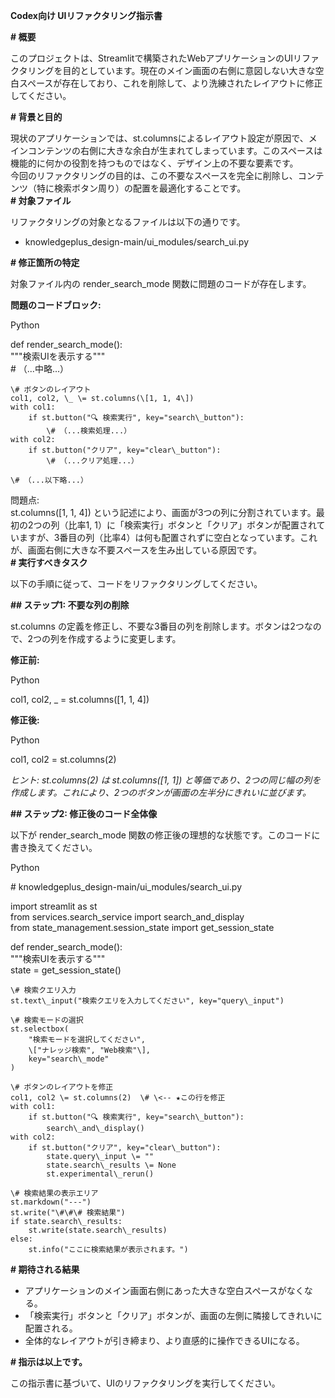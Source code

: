 **Codex向け UIリファクタリング指示書**

**\# 概要**

このプロジェクトは、Streamlitで構築されたWebアプリケーションのUIリファクタリングを目的としています。現在のメイン画面の右側に意図しない大きな空白スペースが存在しており、これを削除して、より洗練されたレイアウトに修正してください。

**\# 背景と目的**

現状のアプリケーションでは、st.columnsによるレイアウト設定が原因で、メインコンテンツの右側に大きな余白が生まれてしまっています。このスペースは機能的に何かの役割を持つものではなく、デザイン上の不要な要素です。  
今回のリファクタリングの目的は、この不要なスペースを完全に削除し、コンテンツ（特に検索ボタン周り）の配置を最適化することです。  
**\# 対象ファイル**

リファクタリングの対象となるファイルは以下の通りです。

* knowledgeplus\_design-main/ui\_modules/search\_ui.py

**\# 修正箇所の特定**

対象ファイル内の render\_search\_mode 関数に問題のコードが存在します。

**問題のコードブロック:**

Python

def render\_search\_mode():  
    """検索UIを表示する"""  
    \# （...中略...）  
      
    \# ボタンのレイアウト  
    col1, col2, \_ \= st.columns(\[1, 1, 4\])  
    with col1:  
        if st.button("🔍 検索実行", key="search\_button"):  
            \# （...検索処理...）  
    with col2:  
        if st.button("クリア", key="clear\_button"):  
            \# （...クリア処理...）

    \# （...以下略...）

問題点:  
st.columns(\[1, 1, 4\]) という記述により、画面が3つの列に分割されています。最初の2つの列（比率1, 1）に「検索実行」ボタンと「クリア」ボタンが配置されていますが、3番目の列（比率4）は何も配置されずに空白となっています。これが、画面右側に大きな不要スペースを生み出している原因です。  
**\# 実行すべきタスク**

以下の手順に従って、コードをリファクタリングしてください。

**\#\# ステップ1: 不要な列の削除**

st.columns の定義を修正し、不要な3番目の列を削除します。ボタンは2つなので、2つの列を作成するように変更します。

**修正前:**

Python

col1, col2, \_ \= st.columns(\[1, 1, 4\])

**修正後:**

Python

col1, col2 \= st.columns(2)

*ヒント: st.columns(2) は st.columns(\[1, 1\]) と等価であり、2つの同じ幅の列を作成します。これにより、2つのボタンが画面の左半分にきれいに並びます。*

**\#\# ステップ2: 修正後のコード全体像**

以下が render\_search\_mode 関数の修正後の理想的な状態です。このコードに書き換えてください。

Python

\# knowledgeplus\_design-main/ui\_modules/search\_ui.py

import streamlit as st  
from services.search\_service import search\_and\_display  
from state\_management.session\_state import get\_session\_state

def render\_search\_mode():  
    """検索UIを表示する"""  
    state \= get\_session\_state()

    \# 検索クエリ入力  
    st.text\_input("検索クエリを入力してください", key="query\_input")

    \# 検索モードの選択  
    st.selectbox(  
        "検索モードを選択してください",  
        \["ナレッジ検索", "Web検索"\],  
        key="search\_mode"  
    )

    \# ボタンのレイアウトを修正  
    col1, col2 \= st.columns(2)  \# \<-- ★この行を修正  
    with col1:  
        if st.button("🔍 検索実行", key="search\_button"):  
            search\_and\_display()  
    with col2:  
        if st.button("クリア", key="clear\_button"):  
            state.query\_input \= ""  
            state.search\_results \= None  
            st.experimental\_rerun()

    \# 検索結果の表示エリア  
    st.markdown("---")  
    st.write("\#\#\# 検索結果")  
    if state.search\_results:  
        st.write(state.search\_results)  
    else:  
        st.info("ここに検索結果が表示されます。")

**\# 期待される結果**

* アプリケーションのメイン画面右側にあった大きな空白スペースがなくなる。  
* 「検索実行」ボタンと「クリア」ボタンが、画面の左側に隣接してきれいに配置される。  
* 全体的なレイアウトが引き締まり、より直感的に操作できるUIになる。

**\# 指示は以上です。**

この指示書に基づいて、UIのリファクタリングを実行してください。
